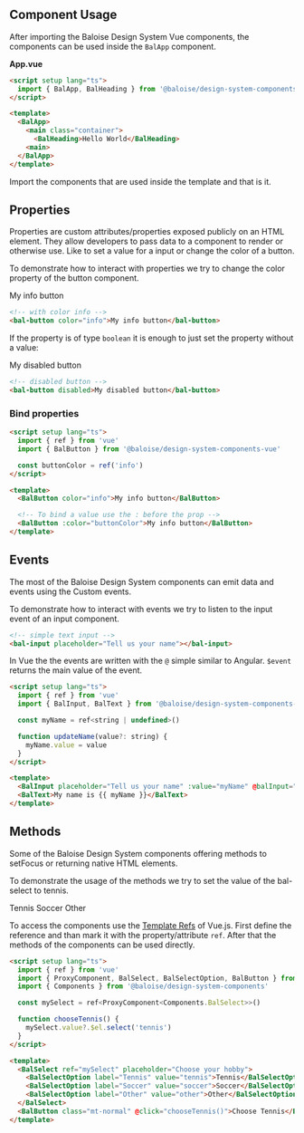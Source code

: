 ## Component Usage

After importing the Baloise Design System Vue components, the components can be used inside the `BalApp` component.

**App.vue**

```html
<script setup lang="ts">
  import { BalApp, BalHeading } from '@baloise/design-system-components-vue'
</script>

<template>
  <BalApp>
    <main class="container">
      <BalHeading>Hello World</BalHeading>
    <main>
  </BalApp>
</template>
```

Import the components that are used inside the template and that is it.

## Properties

Properties are custom attributes/properties exposed publicly on an HTML element. They allow developers to pass data to
a component to render or otherwise use. Like to set a value for a input or change the color of a button.

To demonstrate how to interact with properties we try to change the color property of the button component.

<bal-app>
  <bal-button color="info">My info button</bal-button>
</bal-app>

```html
<!-- with color info -->
<bal-button color="info">My info button</bal-button>
```

If the property is of type `boolean` it is enough to just set the property without a value:

<bal-app>
  <bal-button disabled>My disabled button</bal-button>
</bal-app>

```html
<!-- disabled button -->
<bal-button disabled>My disabled button</bal-button>
```

### Bind properties

```html
<script setup lang="ts">
  import { ref } from 'vue'
  import { BalButton } from '@baloise/design-system-components-vue'

  const buttonColor = ref('info')
</script>

<template>
  <BalButton color="info">My info button</BalButton>

  <!-- To bind a value use the : before the prop -->
  <BalButton :color="buttonColor">My info button</BalButton>
</template>
```

## Events

The most of the Baloise Design System components can emit data and events using the Custom events.

To demonstrate how to interact with events we try to listen to the input event of an input component.

<bal-app>
  <bal-input placeholder="Tell us your name"></bal-input>
</bal-app>

```html
<!-- simple text input -->
<bal-input placeholder="Tell us your name"></bal-input>
```

In Vue the the events are written with the `@` simple similar to Angular.
`$event` returns the main value of the event.

```html
<script setup lang="ts">
  import { ref } from 'vue'
  import { BalInput, BalText } from '@baloise/design-system-components-vue'

  const myName = ref<string | undefined>()

  function updateName(value?: string) {
    myName.value = value
  }
</script>

<template>
  <BalInput placeholder="Tell us your name" :value="myName" @balInput="updateName($event)"></BalInput>
  <BalText>My name is {{ myName }}</BalText>
</template>
```

## Methods

Some of the Baloise Design System components offering methods to setFocus or returning native HTML elements.

To demonstrate the usage of the methods we try to set the value of the bal-select to tennis.

<bal-app>
  <bal-select placeholder="Choose your hobby">
    <bal-select-option label="Tennis" value="tennis">
      Tennis
    </bal-select-option>
    <bal-select-option label="Soccer" value="soccer">
      Soccer
    </bal-select-option>
    <bal-select-option label="Other" value="other">
      Other
    </bal-select-option>
  </bal-select>
</bal-app>

To access the components use the [Template Refs](https://vuejs.org/guide/essentials/template-refs.html) of Vue.js.
First define the reference and than mark it with the property/attribute `ref`.
After that the methods of the components can be used directly.

```html
<script setup lang="ts">
  import { ref } from 'vue'
  import { ProxyComponent, BalSelect, BalSelectOption, BalButton } from '@baloise/design-system-components-vue'
  import { Components } from '@baloise/design-system-components'

  const mySelect = ref<ProxyComponent<Components.BalSelect>>()

  function chooseTennis() {
    mySelect.value?.$el.select('tennis')
  }
</script>

<template>
  <BalSelect ref="mySelect" placeholder="Choose your hobby">
    <BalSelectOption label="Tennis" value="tennis">Tennis</BalSelectOption>
    <BalSelectOption label="Soccer" value="soccer">Soccer</BalSelectOption>
    <BalSelectOption label="Other" value="other">Other</BalSelectOption>
  </BalSelect>
  <BalButton class="mt-normal" @click="chooseTennis()">Choose Tennis</BalButton>
</template>
```
